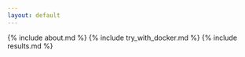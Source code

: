 ```yaml
---
layout: default
---
```


<div class="home">

  <div markdown="1">
{% include about.md %}
{% include try_with_docker.md %}
{% include results.md %}
  </div>

</div>
